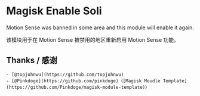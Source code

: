 # Magisk Enable Soli

Motion Sense was banned in some area and this module will enable it again.

该模块用于在 Motion Sense 被禁用的地区重新启用 Motion Sense 功能。

## Thanks / 感谢

    - [@topjohnwu](https://github.com/topjohnwu)
    - [@Pinkdoge](https://github.com/pinkdoge)（[Magisk Moudle Template](https://github.com/Pinkdoge/magisk-module-template)）